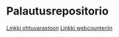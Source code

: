 # Palautusrepositorio

[Linkki ohtuvarastoon](https://github.com/RGH84/ohtuvarasto)
[Linkki webcounteriin](https://github.com/RGH84/webcounter)
